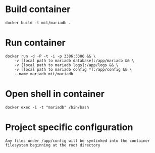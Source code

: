 # Build container #
```
docker build -t mit/mariadb .
```

# Run container #
```
docker run -d -P -t -i -p 3306:3306 && \
	-v [local path to mariadb database]:/app/mariadb && \
	-v [local path to mariadb logs]:/app/logs && \
	-v [local path to mariadb config *]:/app/config && \
	--name mariadb mit/mariadb
```

# Open shell in container #
```
docker exec -i -t "mariadb" /bin/bash
```

# Project specific configuration #
```
Any files under /app/config will be symlinked into the container filesystem beginning at the root directory
```
